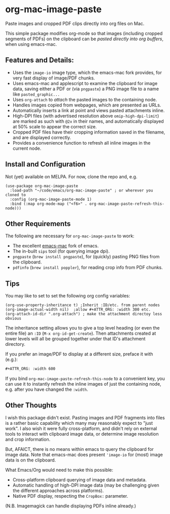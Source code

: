 # org-mac-image-paste
Paste images and cropped PDF clips directly into org files on Mac. 

This simple package modifies org-mode so that images (including
cropped segments of PDFs) on the clipboard can be _pasted directly
into org buffers_, when using emacs-mac.

## Features and Details:

- Uses the `image-io` image type, which the emacs-mac fork provides,
  for very fast display of image/PDF chunks.
- Uses emacs-mac and applescript to examine the clipboard for image data, saving
  either a PDF or (via `pngpaste`) a PNG image file to a name like
  `pasted_graphic...`
- Uses `org-attach` to _attach_ the pasted images to the containing
  node.
- Handles images copied from webpages, which are presented as URLs.
- Automatically inserts a link at point and views pasted attachments inline.
- High-DPI files (with advertised resolution above
  `omip-high-dpi-limit`) are marked as such with `@2x` in their
  names, and automatically displayed at 50% scale to appear the correct size.
- Cropped PDF files have their cropping information saved in the
  filename, and are displayed correctly.
- Provides a convenience function to refresh all inline images in the
  current node.

## Install and Configuration

Not (yet) available on MELPA.  For now, clone the repo and, e.g.

```elisp
(use-package org-mac-image-paste
  :load-path "~/code/emacs/org-mac-image-paste" ; or wherever you cloned to
  :config (org-mac-image-paste-mode 1)
  :bind (:map org-mode-map ("<f6>" . org-mac-image-paste-refresh-this-node)))
```

## Other Requirements

The following are necessary for `org-mac-image-paste` to work:

- The excellent [emacs-mac](https://bitbucket.org/mituharu/emacs-mac/) fork of emacs.
- The in-built `sips` tool (for querying image dpi).
- `pngpaste` (`brew install pngpaste`), for (quickly) pasting PNG files from the clipboard.
- `pdfinfo` (`brew install poppler`), for reading crop info from PDF chunks.

## Tips

You may like to set to set the following org config variables:

```elisp
(org-use-property-inheritance t) ;Inherit :ID/etc. from parent nodes
(org-image-actual-width nil)  ;allow #+ATTR_ORG: :width 300 etc. 
(org-attach-id-dir ".org-attach") ; make the attachment directoy less obvious
```

The inheritance setting allows you to give a top level heading (or even the entire file) an `:ID` (`M-x org-id-get-create`).  Then attachments created at lower levels will all be grouped together under that ID's attachment directory.

If you prefer an image/PDF to display at a different size, preface it with (e.g.):

```org
#+ATTR_ORG: :width 600
```

If you bind `org-mac-image-paste-refresh-this-node` to a convenient key, you can use it to instantly refresh the inline images of just the containing node, e.g. after you have changed the `:width`.

## Other Thoughts

I wish this package didn't exist. Pasting images and PDF fragments into files is a rather basic capability which many may reasonably expect to "just work". I also wish it were fully cross-platform, and didn't rely on external tools to interact with clipboard image data, or determine image resolution and crop information.

But, AFAICT, there is no means within emacs to query the clipboard for image data.  Note that emacs-mac does present `'image-io` for (most) image data is on the clipboard.

What Emacs/Org would need to make this possible:

- Cross-platform clipboard querying of image data and metadata.
- Automatic handling of high-DPI image data (may be challenging given the different approaches across platforms).
- Native PDF display, respecting the `CropBox:` parameter.

(N.B. Imagemagick can handle displaying PDFs inline already.)
